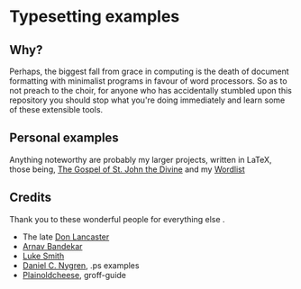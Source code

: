 # Typesetting examples

## Why?
Perhaps, the biggest fall from grace in computing is the death of document formatting with minimalist programs in favour of word processors. So as to not preach to the choir, for anyone who has accidentally stumbled upon this repository you should stop what you're doing immediately and learn some of these extensible tools.

## Personal examples

Anything noteworthy are probably my larger projects, written in LaTeX, those being, [The Gospel of St. John the Divine](https://github.com/christc4/john.git) and my [Wordlist](https://github.com/christc4/words.git)

## Credits
Thank you to these wonderful people for everything else .
- The late [Don Lancaster](https://www.tinaja.com/)
- [Arnav Bandekar](https://github.com/jackypacky?tab=repositories)
- [Luke Smith](https://lukesmith.xyz)
- [Daniel C. Nygren](https://github.com/dnygren), .ps examples
- [Plainoldcheese](https://plainoldcheese.neocities.org/), groff-guide

